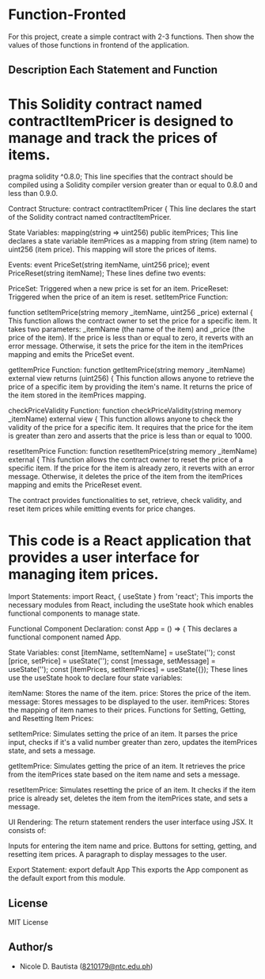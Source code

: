 # Function-Fronted

For this project, create a simple contract with 2-3 functions. Then show the values of those functions in frontend of the application.


## Description Each Statement and Function

# This Solidity contract named contractItemPricer is designed to manage and track the prices of items.

pragma solidity ^0.8.0;
This line specifies that the contract should be compiled using a Solidity compiler version greater than or equal to 0.8.0 and less than 0.9.0.

Contract Structure:
contract contractItemPricer {
This line declares the start of the Solidity contract named contractItemPricer.

State Variables:
mapping(string => uint256) public itemPrices;
This line declares a state variable itemPrices as a mapping from string (item name) to uint256 (item price). This mapping will store the prices of items.

Events:
event PriceSet(string itemName, uint256 price);
event PriceReset(string itemName);
These lines define two events:

PriceSet: Triggered when a new price is set for an item.
PriceReset: Triggered when the price of an item is reset.
setItemPrice Function:

function setItemPrice(string memory _itemName, uint256 _price) external {
This function allows the contract owner to set the price for a specific item. It takes two parameters: _itemName (the name of the item) and _price (the price of the item). If the price is less than or equal to zero, it reverts with an error message. Otherwise, it sets the price for the item in the itemPrices mapping and emits the PriceSet event.

getItemPrice Function:
function getItemPrice(string memory _itemName) external view returns (uint256) {
This function allows anyone to retrieve the price of a specific item by providing the item's name. It returns the price of the item stored in the itemPrices mapping.

checkPriceValidity Function:
function checkPriceValidity(string memory _itemName) external view {
This function allows anyone to check the validity of the price for a specific item. It requires that the price for the item is greater than zero and asserts that the price is less than or equal to 1000.

resetItemPrice Function:
function resetItemPrice(string memory _itemName) external {
This function allows the contract owner to reset the price of a specific item. If the price for the item is already zero, it reverts with an error message. Otherwise, it deletes the price of the item from the itemPrices mapping and emits the PriceReset event.

The contract provides functionalities to set, retrieve, check validity, and reset item prices while emitting events for price changes.

# This code is a React application that provides a user interface for managing item prices. 

Import Statements:
import React, { useState } from 'react';
This imports the necessary modules from React, including the useState hook which enables functional components to manage state.

Functional Component Declaration:
const App = () => {
This declares a functional component named App.

State Variables:
const [itemName, setItemName] = useState('');
const [price, setPrice] = useState('');
const [message, setMessage] = useState('');
const [itemPrices, setItemPrices] = useState({});
These lines use the useState hook to declare four state variables:

itemName: Stores the name of the item.
price: Stores the price of the item.
message: Stores messages to be displayed to the user.
itemPrices: Stores the mapping of item names to their prices.
Functions for Setting, Getting, and Resetting Item Prices:

setItemPrice: Simulates setting the price of an item. It parses the price input, checks if it's a valid number greater than zero, updates the itemPrices state, and sets a message.

getItemPrice: Simulates getting the price of an item. It retrieves the price from the itemPrices state based on the item name and sets a message.

resetItemPrice: Simulates resetting the price of an item. It checks if the item price is already set, deletes the item from the itemPrices state, and sets a message.

UI Rendering:
The return statement renders the user interface using JSX. It consists of:

Inputs for entering the item name and price.
Buttons for setting, getting, and resetting item prices.
A paragraph to display messages to the user.

Export Statement:
export default App
This exports the App component as the default export from this module.


## License

MIT License

## Author/s

* Nicole D. Bautista (8210179@ntc.edu.ph)
